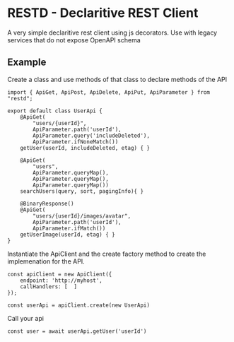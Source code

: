 # RESTD - Declaritive REST Client

A very simple declaritive rest client using js decorators. Use with legacy services that do not expose OpenAPI schema

## Example

Create a class and use methods of that class to declare methods of the API

```
import { ApiGet, ApiPost, ApiDelete, ApiPut, ApiParameter } from "restd";

export default class UserApi {
    @ApiGet(
        "users/{userId}",
        ApiParameter.path('userId'),
        ApiParameter.query('includeDeleted'),
        ApiParameter.ifNoneMatch())
    getUser(userId, includeDeleted, etag) { }

    @ApiGet(
        "users",
        ApiParameter.queryMap(),
        ApiParameter.queryMap(),
        ApiParameter.queryMap())
    searchUsers(query, sort, pagingInfo){ }
    
    @BinaryResponse()
    @ApiGet(
        "users/{userId}/images/avatar",
        ApiParameter.path('userId'),
        ApiParameter.ifMatch())
    getUserImage(userId, etag) { }   
}
```

Instantiate the ApiClient and the create factory method to create the implemenation for the API.

```
const apiClient = new ApiClient({
    endpoint: 'http://myhost',
    callHandlers: [  ]
});

const userApi = apiClient.create(new UserApi)
```

Call your api
```
const user = await userApi.getUser('userId')

```
